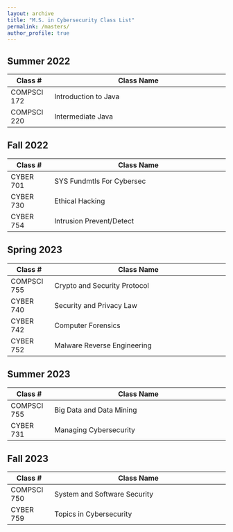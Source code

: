 ```yaml
---
layout: archive
title: "M.S. in Cybersecurity Class List"
permalink: /masters/
author_profile: true
---
```


## Summer 2022

| Class #            | Class Name                                        |
| ----------------- | ------------------------------------------------- |
| COMPSCI 172        | Introduction to Java                              |
| COMPSCI 220        | Intermediate Java                                 |

<!-- Add the style attribute to specify fixed column widths -->
<style>
    table {
        table-layout: fixed;
        width: 100%;
    }
    th:nth-child(1),
    td:nth-child(1) {
        width: 20%; /* Adjust this value according to your preference */
    }
    th:nth-child(2),
    td:nth-child(2) {
        width: 80%; /* Adjust this value according to your preference */
    }
</style>

## Fall 2022

| Class #            | Class Name                                        |
| ----------------- | ------------------------------------------------- |
| CYBER 701          | SYS Fundmtls For Cybersec                         |
| CYBER 730          | Ethical Hacking                                   |
| CYBER 754          | Intrusion Prevent/Detect                          |

## Spring 2023

| Class #            | Class Name                                        |
| ----------------- | ------------------------------------------------- |
| COMPSCI 755        | Crypto and Security Protocol                      |
| CYBER 740          | Security and Privacy Law                          |
| CYBER 742          | Computer Forensics                                |
| CYBER 752          | Malware Reverse Engineering                       |

## Summer 2023

| Class #            | Class Name                                        |
| ----------------- | ------------------------------------------------- |
| COMPSCI 755        | Big Data and Data Mining                          |
| CYBER 731          | Managing Cybersecurity                            |

## Fall 2023

| Class #            | Class Name                                        |
| ----------------- | ------------------------------------------------- |
| COMPSCI 750        | System and Software Security                      |
| CYBER 759          | Topics in Cybersecurity                           |



